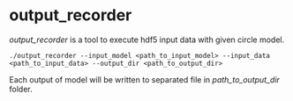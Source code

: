 # output_recorder

*output_recorder* is a tool to execute hdf5 input data with given circle model.

```
./output_recorder --input_model <path_to_input_model> --input_data <path_to_input_data> --output_dir <path_to_output_dir> 
```

Each output of model will be written to separated file in *path_to_output_dir* folder.